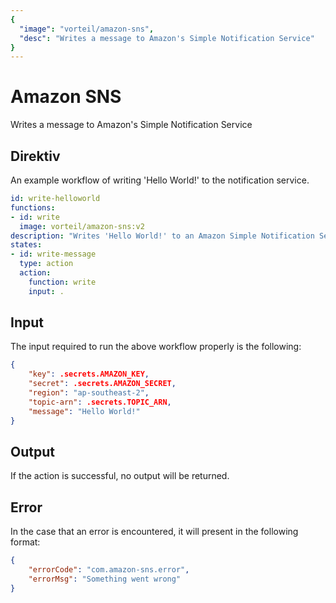 ```yaml
---
{
  "image": "vorteil/amazon-sns",
  "desc": "Writes a message to Amazon's Simple Notification Service"
}
---
```


# Amazon SNS

Writes a message to Amazon's Simple Notification Service

## Direktiv

An example workflow of writing 'Hello World!' to the notification service.

```yaml
id: write-helloworld
functions:
- id: write
  image: vorteil/amazon-sns:v2
description: "Writes 'Hello World!' to an Amazon Simple Notification Service"
states:
- id: write-message
  type: action
  action:
    function: write
    input: .
```

## Input

The input required to run the above workflow properly is the following:

```json
{
    "key": .secrets.AMAZON_KEY,
    "secret": .secrets.AMAZON_SECRET,
    "region": "ap-southeast-2",
    "topic-arn": .secrets.TOPIC_ARN,
    "message": "Hello World!"
}
```

## Output

If the action is successful, no output will be returned.

## Error

In the case that an error is encountered, it will present in the following format:

```json
{
    "errorCode": "com.amazon-sns.error",
    "errorMsg": "Something went wrong"
}
```